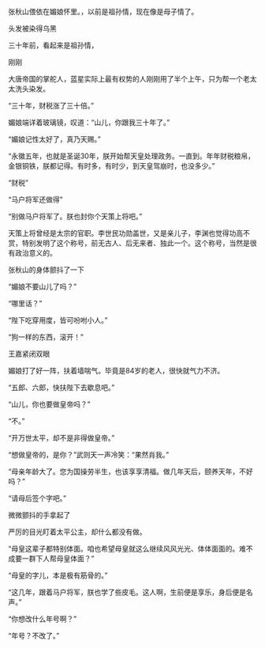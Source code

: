 张秋山偎依在媚娘怀里。，以前是祖孙情，现在像是母子情了。

头发被染得乌黑

三十年前，看起来是祖孙情，



刚刚

大唐帝国的掌舵人，蓝星实际上最有权势的人刚刚用了半个上午，只为帮一个老太太洗头染发。

“三十年，财税涨了三十倍。”

媚娘端详着玻璃镜，叹道：“山儿，你跟我三十年了。”

“媚娘记性太好了，真乃天赐。”

“永徽五年，也就是圣诞30年，朕开始帮天皇处理政务。一直到。年年财税粮帛，金银铜铁，朕都记得。有时多，有时少，到天皇驾崩时，也没多少。”



“财税”

“马户将军还做得”

“别做马户将军了。朕也封你个天策上将吧。”

天策上将曾经是太宗的官职。李世民功勋盖世，又是亲儿子，李渊也觉得功高不赏，特别发明了这个称号，前无古人、后无来者、独此一个。这个称号，当然是很有政治意义的。

张秋山的身体颤抖了一下

“媚娘不要山儿了吗？”

“哪里话？”

“陛下吃穿用度，皆可吩咐小人。”

“狗一样的东西，滚开！”

王嘉紧闭双眼

媚娘打了好一阵，扶着墙喘气。毕竟是84岁的老人，很快就气力不济。

“五郎、六郎，快扶陛下去歇息吧。”



“山儿，你也要做皇帝吗？”

“不。”

“开万世太平，却不是非得做皇帝。”

“想做皇帝的，是你？”武则天一声冷笑：“果然肖我。”

“母亲年龄大了。您为国操劳半生，也该享享清福。做几年天后，颐养天年，不好吗？”

“请母后签个字吧。”

微微颤抖的手拿起了

严厉的目光盯着太平公主，却什么都没有做。

“母皇这辈子都特别体面。咱也希望母皇就这么继续风风光光、体体面面的。难不成要一群下人帮母皇体面？”

“母皇的字儿，本是极有筋骨的。”

“这几年，跟着马户将军，朕也学了些皮毛。这人啊，生前便是享乐，身后便是名声。”

“你想改什么年号啊？”

“年号？不改了。”